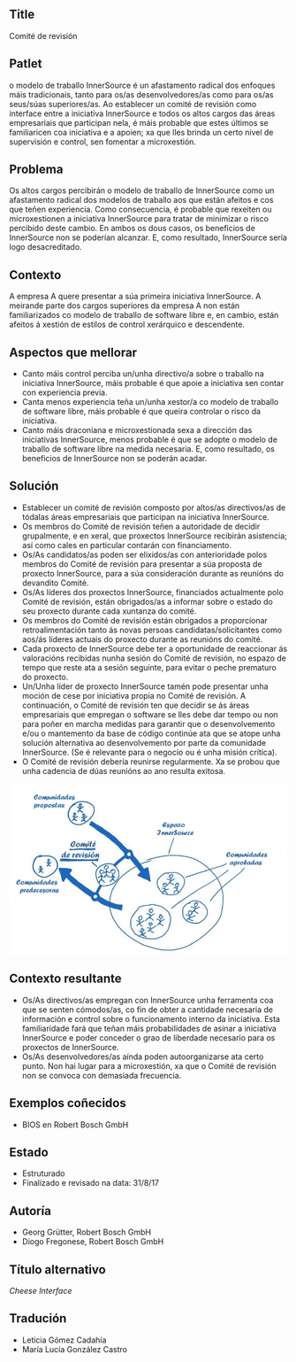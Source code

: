## Title

Comité de revisión

## Patlet

o modelo de traballo InnerSource é un afastamento radical dos enfoques máis tradicionais, tanto para os/as desenvolvedores/as como para os/as seus/súas superiores/as. Ao establecer un comité de revisión como interface entre a iniciativa InnerSource e todos os altos cargos das áreas empresariais que participan nela, é máis probable que estes últimos se familiaricen coa iniciativa e a apoien; xa que lles brinda un certo nivel de supervisión e control, sen fomentar a microxestión.

## Problema

Os altos cargos percibirán o modelo de traballo de InnerSource como un afastamento radical dos modelos de traballo aos que están afeitos e cos que teñen experiencia. Como consecuencia, é probable que rexeiten ou microxestionen a iniciativa InnerSource para tratar de minimizar o risco percibido deste cambio. En ambos os dous casos, os beneficios de InnerSource non se poderían alcanzar. E, como resultado, InnerSource sería logo desacreditado.

## Contexto

A empresa A quere presentar a súa primeira iniciativa InnerSource. A meirande parte dos cargos superiores da empresa A non están familiarizados co modelo de traballo de software libre e, en cambio, están afeitos á xestión de estilos de control xerárquico e descendente.

## Aspectos que mellorar

- Canto máis control perciba un/unha directivo/a sobre o traballo na iniciativa InnerSource, máis probable é que apoie a iniciativa sen contar con experiencia previa.
- Canta menos experiencia teña un/unha xestor/a co modelo de traballo de software libre, máis probable é que queira controlar o risco da iniciativa.
- Canto máis draconiana e microxestionada sexa a dirección das iniciativas InnerSource, menos probable é que se adopte o modelo de traballo de software libre na medida necesaria. E, como resultado, os beneficios de InnerSource non se poderán acadar.

## Solución

- Establecer un comité de revisión composto por altos/as directivos/as de tódalas áreas empresariais que participan na iniciativa InnerSource.
- Os membros do Comité de revisión teñen a autoridade de decidir grupalmente, e en xeral, que proxectos InnerSource recibirán asistencia; así como cales en particular contarán con financiamento.
- Os/As candidatos/as poden ser elixidos/as con anterioridade polos membros do Comité de revisión para presentar a súa proposta de proxecto InnerSource, para a súa consideración durante as reunións do devandito Comité.
- Os/As líderes dos proxectos InnerSource, financiados actualmente polo Comité de revisión, están obrigados/as a informar sobre o estado do seu proxecto durante cada xuntanza do comité.
- Os membros do Comité de revisión están obrigados a proporcionar retroalimentación tanto ás novas persoas candidatas/solicitantes como aos/ás líderes actuais do proxecto durante as reunións do comité.
- Cada proxecto de InnerSource debe ter a oportunidade de reaccionar ás valoracións recibidas nunha sesión do Comité de revisión, no espazo de tempo que reste ata a sesión seguinte, para evitar o peche prematuro do proxecto.
- Un/Unha líder de proxecto InnerSource tamén pode presentar unha moción de cese por iniciativa propia no Comité de revisión. A continuación, o Comité de revisión ten que decidir se ás áreas empresariais que empregan o software se lles debe dar tempo ou non para poñer en marcha medidas para garantir que o desenvolvemento e/ou o mantemento da base de código continúe ata que se atope unha solución alternativa ao desenvolvemento por parte da comunidade InnerSource. (Se é relevante para o negocio ou é unha misión crítica).
- O Comité de revisión debería reunirse regularmente. Xa se probou que unha cadencia de dúas reunións ao ano resulta exitosa.

![Bosquexo do Comité de revisión](../../../assets/img/gl/review-committee-sketch.png)

## Contexto resultante

- Os/As directivos/as empregan con InnerSource unha ferramenta coa que se senten cómodos/as, co fin de obter a cantidade necesaria de información e control sobre o funcionamento interno da iniciativa. Esta familiaridade fará que teñan máis probabilidades de asinar a iniciativa InnerSource e poder conceder o grao de liberdade necesario para os proxectos de InnerSource.
- Os/As desenvolvedores/as aínda poden autoorganizarse ata certo punto. Non hai lugar para a microxestión, xa que o Comité de revisión non se convoca con demasiada frecuencia.

## Exemplos coñecidos

- BIOS en Robert Bosch GmbH

## Estado

- Estruturado
- Finalizado e revisado na data: 31/8/17

## Autoría

- Georg Grütter, Robert Bosch GmbH
- Diogo Fregonese, Robert Bosch GmbH

## Título alternativo

*Cheese Interface*

## Tradución

- Leticia Gómez Cadahía
- María Lucía González Castro
